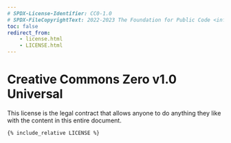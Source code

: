```yaml
---
# SPDX-License-Identifier: CC0-1.0
# SPDX-FileCopyrightText: 2022-2023 The Foundation for Public Code <info@publiccode.net>, https://standard.publiccode.net/AUTHORS
toc: false
redirect_from:
    - license.html
    - LICENSE.html
---
```


# Creative Commons Zero v1.0 Universal

<!-- TODO FIXME: move styling to the proper place, not inline html -->
<style>.highlight { flex: 2 2 80%; max-width: 100%; } </style>

This license is the legal contract that allows anyone to do anything they like with the content in this entire document.

```text
{% include_relative LICENSE %}
```
